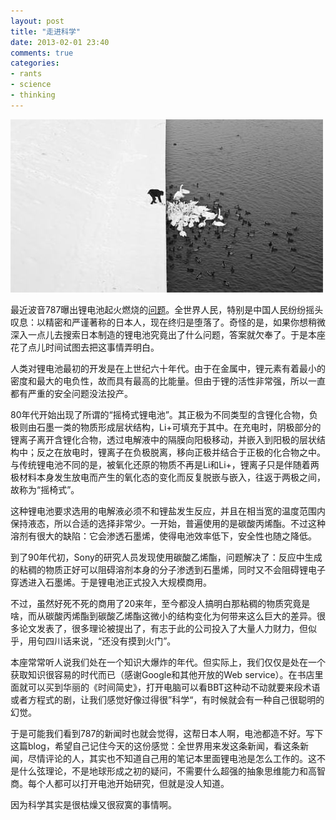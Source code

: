 ```yaml
---
layout: post
title: "走进科学"
date: 2013-02-01 23:40
comments: true
categories:
- rants
- science
- thinking
---
```



![Black and White](/downloads/images/2013_02/black_and_white.jpg "Don't touch me…")

最近波音787曝出锂电池起火燃烧的[问题][1]。全世界人民，特别是中国人民纷纷摇头叹息：以精密和严谨著称的日本人，现在终归是堕落了。奇怪的是，如果你想稍微深入一点儿去搜索日本制造的锂电池究竟出了什么问题，答案就欠奉了。于是本座花了点儿时间试图去把这事情弄明白。

人类对锂电池最初的开发是在上世纪六十年代。由于在金属中，锂元素有着最小的密度和最大的电负性，故而具有最高的比能量。但由于锂的活性非常强，所以一直都有严重的安全问题没法投产。

80年代开始出现了所谓的“摇椅式锂电池”。其正极为不同类型的含锂化合物，负极则由石墨一类的物质形成层状结构，Li+可填充于其中。在充电时，阴极部分的锂离子离开含锂化合物，透过电解液中的隔膜向阳极移动，并嵌入到阳极的层状结构中；反之在放电时，锂离子在负极脱离，移向正极并结合于正极的化合物之中。与传统锂电池不同的是，被氧化还原的物质不再是Li和Li+，锂离子只是伴随着两极材料本身发生放电而产生的氧化态的变化而反复脱嵌与嵌入，往返于两极之间，故称为“摇椅式”。

这种锂电池要求选用的电解液必须不和锂盐发生反应，并且在相当宽的温度范围内保持液态，所以合适的选择非常少。一开始，普遍使用的是碳酸丙烯酯。不过这种溶剂有很大的缺陷：它会渗透石墨烯，使得电池效率低下，安全性也随之降低。

到了90年代初，Sony的研究人员发现使用碳酸乙烯酯，问题解决了：反应中生成的粘稠的物质正好可以阻碍溶剂本身的分子渗透到石墨烯，同时又不会阻碍锂电子穿透进入石墨烯。于是锂电池正式投入大规模商用。

不过，虽然好死不死的商用了20来年，至今都没人搞明白那粘稠的物质究竟是啥，而从碳酸丙烯酯到碳酸乙烯酯这微小的结构变化为何带来这么巨大的差异。很多论文发表了，很多理论被提出了，有志于此的公司投入了大量人力财力，但似乎，用句四川话来说，“还没有摸到火门”。

本座常常听人说我们处在一个知识大爆炸的年代。但实际上，我们仅仅是处在一个获取知识很容易的时代而已（感谢Google和其他开放的Web service）。在书店里面就可以买到华丽的《时间简史》，打开电脑可以看BBT这种动不动就要来段术语或者方程式的剧，让我们感觉好像过得很”科学“，有时候就会有一种自己很聪明的幻觉。

于是可能我们看到787的新闻时也就会觉得，这帮日本人啊，电池都造不好。写下这篇blog，希望自己记住今天的这份感觉：全世界用来发这条新闻，看这条新闻，尽情评论的人，其实也不知道自己用的笔记本里面锂电池是怎么工作的。这不是什么弦理论，不是地球形成之初的疑问，不需要什么超强的抽象思维能力和高智商。每个人都可以打开电池开始研究，但就是没人知道。

因为科学其实是很枯燥又很寂寞的事情啊。

 [1]: http://finance.sina.com.cn/world/mzjj/20130130/140414451075.shtml